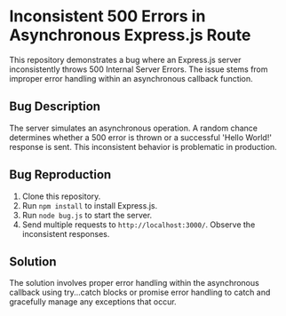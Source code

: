 # Inconsistent 500 Errors in Asynchronous Express.js Route

This repository demonstrates a bug where an Express.js server inconsistently throws 500 Internal Server Errors. The issue stems from improper error handling within an asynchronous callback function.

## Bug Description

The server simulates an asynchronous operation.  A random chance determines whether a 500 error is thrown or a successful 'Hello World!' response is sent.  This inconsistent behavior is problematic in production.

## Bug Reproduction

1. Clone this repository.
2. Run `npm install` to install Express.js.
3. Run `node bug.js` to start the server.
4. Send multiple requests to `http://localhost:3000/`.  Observe the inconsistent responses.

## Solution

The solution involves proper error handling within the asynchronous callback using try...catch blocks or promise error handling to catch and gracefully manage any exceptions that occur.